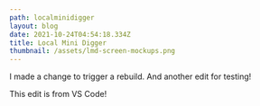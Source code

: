 ```yaml
---
path: localminidigger
layout: blog
date: 2021-10-24T04:54:18.334Z
title: Local Mini Digger
thumbnail: /assets/lmd-screen-mockups.png
---
```

I made a change to trigger a rebuild. And another edit for testing!

This edit is from VS Code!